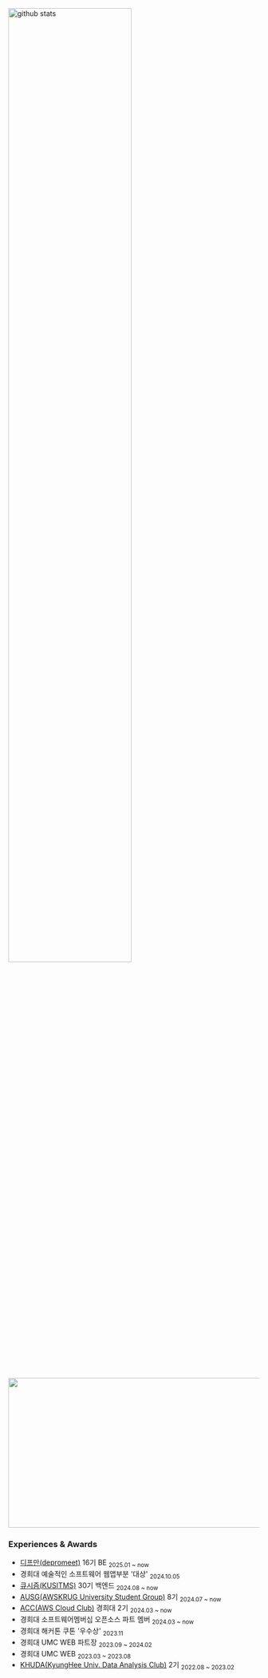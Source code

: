 

<div>
<picture decoding="async" loading="lazy">
  <source media="(prefers-color-scheme: light)" srcset="https://pixel-profile.vercel.app/api/github-stats?username=cowboysj&screen_effect=false&background=linear-gradient(to%20bottom%20right%2C%20%2374dcc4%2C%20%234597e9)">
  <source media="(prefers-color-scheme: dark)" srcset="https://pixel-profile.vercel.app/api/github-stats?username=cowboysj&screen_effect=true&background=linear-gradient(to%20bottom%20right%2C%20%235580eb%2C%20%232aeeff)">
  <img  width = "70%" alt="github stats" src="https://pixel-profile.vercel.app/api/github-stats?username=cowboysj&screen_effect=false&background=linear-gradient(to%20bottom%20right%2C%20%2374dcc4%2C%20%234597e9)">
</picture>
<p></p>
<a href="https://github.com/devxb/gitanimals">
<img
  src="https://render.gitanimals.org/farms/cowboysj"
  width="600"
  height="300"
/>
</a>

</div>


### Experiences & Awards 
- [디프만(depromeet)](https://www.depromeet.com/) 16기 BE <sub>2025.01 ~ now  </sub>
- 경희대 예술적인 소프트웨어 웹앱부분 '대상' <sub>2024.10.05  </sub>
- [큐시즘(KUSITMS)](https://github.com/kusitms-com) 30기 백엔드 <sub>2024.08 ~ now </sub>
- [AUSG(AWSKRUG University Student Group)](https://github.com/AUSG) 8기 <sub>2024.07 ~ now </sub>
- [ACC(AWS Cloud Club)](https://github.com/aws-cloud-clubs) 경희대 2기 <sub>2024.03 ~ now </sub>
- 경희대 소프트웨어멤버십 오픈소스 파트 멤버  <sub>2024.03 ~ now </sub>  
- 경희대 해커톤 쿠톤 '우수상' <sub>2023.11  </sub>
- 경희대 UMC WEB 파트장  <sub>2023.09 ~ 2024.02 </sub>
- 경희대 UMC WEB  <sub>2023.03 ~ 2023.08 </sub>
- [KHUDA(KyungHee Univ. Data Analysis Club)](https://github.com/khuda-data) 2기 <sub>2022.08 ~ 2023.02 </sub>  
